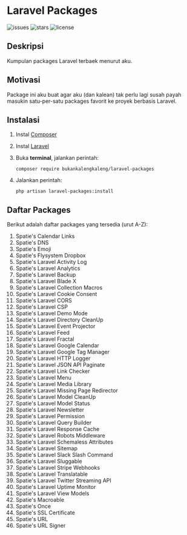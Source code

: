 # Laravel Packages

![issues](https://img.shields.io/github/issues/bukankalengkaleng/laravel-packages.svg)
![stars](https://img.shields.io/github/stars/bukankalengkaleng/laravel-packages.svg)
![license](https://img.shields.io/github/license/bukankalengkaleng/laravel-packages.svg)

## Deskripsi

Kumpulan packages Laravel terbaek menurut aku.

## Motivasi

Package ini aku buat agar aku (dan kalean) tak perlu lagi susah payah masukin satu-per-satu packages favorit ke proyek berbasis Laravel.

## Instalasi

1. Instal [Composer](https://getcomposer.org)
1. Instal [Laravel](https://laravel.com/docs/5.7/installation)
1. Buka **terminal**, jalankan perintah:

    ```composer require bukankalengkaleng/laravel-packages```
1. Jalankan perintah:

    ```php artisan laravel-packages:install```

## Daftar Packages

Berikut adalah daftar packages yang tersedia (urut A-Z):

1. Spatie's Calendar Links
1. Spatie's DNS
1. Spatie's Emoji
1. Spatie's Flysystem Dropbox
1. Spatie's Laravel Activity Log
1. Spatie's Laravel Analytics
1. Spatie's Laravel Backup
1. Spatie's Laravel Blade X
1. Spatie's Laravel Collection Macros
1. Spatie's Laravel Cookie Consent
1. Spatie's Laravel CORS
1. Spatie's Laravel CSP
1. Spatie's Laravel Demo Mode
1. Spatie's Laravel Directory CleanUp
1. Spatie's Laravel Event Projector
1. Spatie's Laravel Feed
1. Spatie's Laravel Fractal
1. Spatie's Laravel Google Calendar
1. Spatie's Laravel Google Tag Manager
1. Spatie's Laravel HTTP Logger
1. Spatie's Laravel JSON API Paginate
1. Spatie's Laravel Link Checker
1. Spatie's Laravel Menu
1. Spatie's Laravel Media Library
1. Spatie's Laravel Missing Page Redirector
1. Spatie's Laravel Model CleanUp
1. Spatie's Laravel Model Status
1. Spatie's Laravel Newsletter
1. Spatie's Laravel Permission
1. Spatie's Laravel Query Builder
1. Spatie's Laravel Response Cache
1. Spatie's Laravel Robots Middleware
1. Spatie's Laravel Schemaless Attributes
1. Spatie's Laravel Sitemap
1. Spatie's Laravel Slack Slash Command
1. Spatie's Laravel Sluggable
1. Spatie's Laravel Stripe Webhooks
1. Spatie's Laravel Translatable
1. Spatie's Laravel Twitter Streaming API
1. Spatie's Laravel Uptime Monitor
1. Spatie's Laravel View Models
1. Spatie's Macroable
1. Spatie's Once
1. Spatie's SSL Certificate
1. Spatie's URL
1. Spatie's URL Signer
